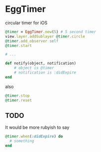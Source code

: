 # EggTimer

circular timer for iOS

```ruby
@timer = EggTimer.new(5) # 5 second timer
view.layer.addSublayer @timer.circle
@timer.add_observer self
@timer.start

# ...

def notify(object, notification)
    # object is @timer
    # notification is :didExpire
end
```

also

```ruby
@timer.stop
@timer.reset
```

## TODO

It would be more rubyish to say

```ruby
@timer.when(:didExpire) do
  # something
end
```